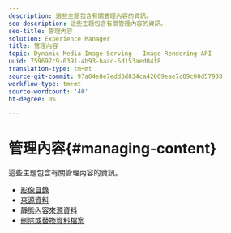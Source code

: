 ```yaml
---
description: 這些主題包含有關管理內容的資訊。
seo-description: 這些主題包含有關管理內容的資訊。
seo-title: 管理內容
solution: Experience Manager
title: 管理內容
topic: Dynamic Media Image Serving - Image Rendering API
uuid: 759697c9-0391-4b93-baac-6d153aed04f8
translation-type: tm+mt
source-git-commit: 97a84e8e7edd3d834ca42069eae7c09c00d57938
workflow-type: tm+mt
source-wordcount: '40'
ht-degree: 0%

---
```



# 管理內容{#managing-content}

這些主題包含有關管理內容的資訊。

* [影像目錄](c-image-catalogs.md)
* [來源資料](r-source-data.md)
* [靜態內容來源資料](c-static-content-source-data.md)
* [刪除或替換資料檔案](c-deleting-or-replacing-data-files.md)
